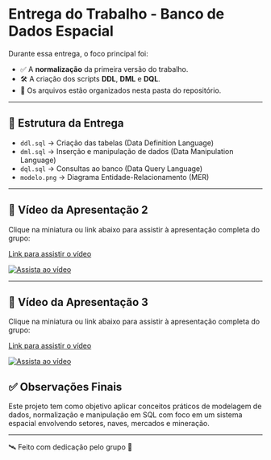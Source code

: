 # Entrega do Trabalho - Banco de Dados Espacial

Durante essa entrega, o foco principal foi:

- ✅ A **normalização** da primeira versão do trabalho.
- 🛠️ A criação dos scripts **DDL**, **DML** e **DQL**.
- 📂 Os arquivos estão organizados nesta pasta do repositório.

---

## 📁 Estrutura da Entrega

- `ddl.sql` → Criação das tabelas (Data Definition Language)
- `dml.sql` → Inserção e manipulação de dados (Data Manipulation Language)
- `dql.sql` → Consultas ao banco (Data Query Language)
- `modelo.png` → Diagrama Entidade-Relacionamento (MER)

---

## 🎥 Vídeo da Apresentação 2

Clique na miniatura ou link abaixo para assistir à apresentação completa do grupo:

<a href="https://youtu.be/5GxFpSBqeYE?si=y3c3hl0uq7cYygjD" target="_blank" rel="noopener">
  Link para assistir o vídeo
</a>


[![Assista ao vídeo](https://img.youtube.com/vi/5GxFpSBqeYE/0.jpg)](https://youtu.be/5GxFpSBqeYE?si=-7T0Z251zKWOr0kx)

---

## 🎥 Vídeo da Apresentação 3

Clique na miniatura ou link abaixo para assistir à apresentação completa do grupo:

<a href="https://www.youtube.com/watch?v=OGJPL4pCatY" target="_blank" rel="noopener">
  Link para assistir o vídeo
</a>

[![Assista ao vídeo](https://img.youtube.com/vi/OGJPL4pCatY/0.jpg)](https://www.youtube.com/watch?v=OGJPL4pCatY)


## ✅ Observações Finais

Este projeto tem como objetivo aplicar conceitos práticos de modelagem de dados, normalização e manipulação em SQL com foco em um sistema espacial envolvendo setores, naves, mercados e mineração.

---

🛰️ Feito com dedicação pelo grupo 🚀
